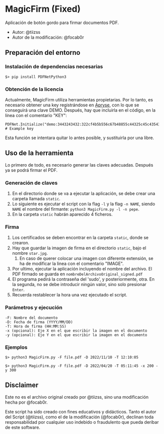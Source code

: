 # MagicFirm (Fixed) #

Aplicación de botón gordo para firmar documentos PDF.

- Autor: @tiizss
- Autor de la modificación: @focab0r

## Preparación del entorno ##

### Instalación de dependencias necesarias ###
```
$> pip install PDFNetPython3
```

### Obtención de la licencia ###

Actualmente, MagicFirm utiliza herramientas propietarias. Por lo tanto, es necesario obtener una key registrándose en [Apryse](https://dev.apryse.com/get-key), con lo que se conseguirá una clave DEMO. Después, hay que incluirla en el código, en la línea con el comentario "KEY":
```
PDFNet.Initialize("demo:3443243432:322cf4b5b556c67b48855c44325c45c43543543545c666545c6545245") 	# Example key
``` 
Esta función se intentara quitar lo antes posible, y sustituirla por una libre.

## Uso de la herramienta ##

Lo primero de todo, es necesario generar las claves adecuadas. Después ya se podrá firmar el PDF.

### Generación de claves ###

1. En el directorio donde se va a ejecutar la aplicación, se debe crear una carpeta llamada `static`.
3. Lo siguiente es ejecutar el script con la flag `-l` y la flag `-n NAME`, siendo `NAME` el nombre del firmante: `python3 MagicFirm.py -l -n pepe`.
4. En la carpeta `static` habrán aparecido 4 ficheros. 

### Firma ###

1. Los certificados se deben encontrar en la carpeta `static`, donde se crearon.
2. Hay que guardar la imagen de firma en el directorio `static`, bajo el nombre `star.jpg`.
	1. En caso de querer colocar una imagen con diferente extensión, se ha de modificar la linea con el comentario "IMAGE".
3. Por ultimo, ejecutar la aplicación incluyendo el nombre del archivo. El PDF firmado se guarda en `nombreDelArchivoOriginal_signed.pdf`
4. El programa pedirá la contraseña del 'sudo', y posteriormente, otra. En la segunda, no se debe introducir ningún valor, sino solo presionar `Enter`.
5. Recuerda restablecer la hora una vez ejecutado el script.

### Parámetros y ejecución ###

```
-F: Nombre del documento
-D: Fecha de firma (YYYY/MM/DD)
-T: Hora de firma (HH:MM:SS)
-x (opcional): Eje X en el que escribir la imagen en el documento
-y (opcional): Eje Y en el que escribir la imagen en el documento
```

### Ejemplos ###
```
$> python3 MagicFirm.py -F file.pdf -D 2022/11/10 -T 12:10:05

$> python3 MagicFirm.py -F file.pdf -D 2022/04/20 -T 05:11:45 -x 200 -y 300
```

## Disclaimer ##

Este no es el archivo original creado por @tiizss, sino una modificación hecha por @focab0r.

Este script ha sido creado con fines educativos y didácticos. Tanto el autor del Script (@tiizss), como el de la modificación (@focab0r), declinan toda responsabilidad por cualquier uso indebido o fraudulento que pueda deribar de este software.
